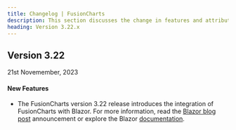 ```yaml
---
title: Changelog | FusionCharts
description: This section discusses the change in features and attributes with the latest released version.
heading: Version 3.22.x
---
```


<h2 class="sub-heading">Version 3.22</h2>

<p class="release-date">21st Novemember, 2023</p>


<h4>New Features</h4>

- The FusionCharts version 3.22 release introduces the integration of FusionCharts with Blazor. For more information, read the [Blazor blog post](https://www.fusioncharts.com/blog/fusioncharts-v3-22-elevating-data-visualization-with-blazor-integration) announcement or explore the Blazor [documentation](/getting-started/your-first-chart-using-blazor). 


  

